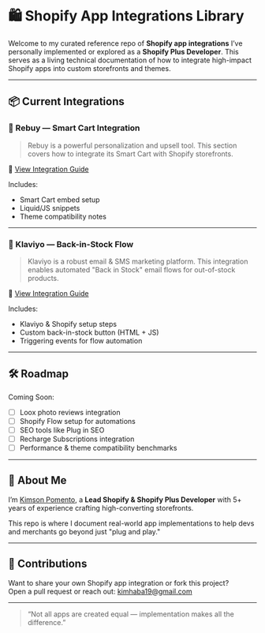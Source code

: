# 🛍️ Shopify App Integrations Library

Welcome to my curated reference repo of **Shopify app integrations** I’ve personally implemented or explored as a **Shopify Plus Developer**. This serves as a living technical documentation of how to integrate high-impact Shopify apps into custom storefronts and themes.

---

## 📦 Current Integrations

### 🧠 Rebuy — Smart Cart Integration
> Rebuy is a powerful personalization and upsell tool. This section covers how to integrate its Smart Cart with Shopify storefronts.

📁 [View Integration Guide](./rebuy-smartcart/README.md)

Includes:
- Smart Cart embed setup
- Liquid/JS snippets
- Theme compatibility notes

---

### 📧 Klaviyo — Back-in-Stock Flow
> Klaviyo is a robust email & SMS marketing platform. This integration enables automated "Back in Stock" email flows for out-of-stock products.

📁 [View Integration Guide](./klaviyo-backinstock/README.md)

Includes:
- Klaviyo & Shopify setup steps
- Custom back-in-stock button (HTML + JS)
- Triggering events for flow automation

---

## 🛠️ Roadmap

Coming Soon:
- [ ] Loox photo reviews integration
- [ ] Shopify Flow setup for automations
- [ ] SEO tools like Plug in SEO
- [ ] Recharge Subscriptions integration
- [ ] Performance & theme compatibility benchmarks

---

## 💬 About Me

I’m [Kimson Pomento](https://github.com/nosmiketsu), a **Lead Shopify & Shopify Plus Developer** with 5+ years of experience crafting high-converting storefronts.

This repo is where I document real-world app implementations to help devs and merchants go beyond just "plug and play."

---

## 🙌 Contributions

Want to share your own Shopify app integration or fork this project?  
Open a pull request or reach out: [kimhaba19@gmail.com](mailto:kimhaba19@gmail.com)

---

> “Not all apps are created equal — implementation makes all the difference.”
